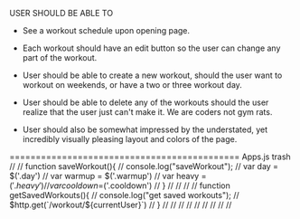 
USER SHOULD BE ABLE TO
- See a workout schedule upon opening page.

- Each workout should have an edit button so the user can change any part of the workout.

- User should be able to create a new workout, should the user want to workout on weekends, or have a two or three workout day.

- User should be able to delete any of the workouts should the user realize that the user just can't make it.  We are coders not gym rats.

- User should also be somewhat impressed by the understated, yet incredibly visually pleasing layout and colors of the page.



============================================
Apps.js trash
//
//   function saveWorkout(){
//     console.log("saveWorkout");
//     var day = $('.day')
//     var warmup = $('.warmup')
//     var heavy = $('.heavy')
//     var cooldown =$('.cooldown')
//   }
//
//
//
//   function getSavedWorkouts(){
//     console.log("get saved workouts");
//     $http.get(`/workout/${currentUser}`)
//   }
//
//
//
//
//
//
//
//
//

